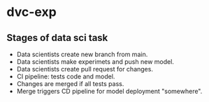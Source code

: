 # dvc-exp
## Stages of data sci task
- Data scientists create new branch from main.
- Data scientists make experimets and push new model.
- Data scientists create pull request for changes.
- CI pipeline: tests code and model.
- Changes are merged if all tests pass.
- Merge triggers CD pipeline for model deployment "somewhere".
